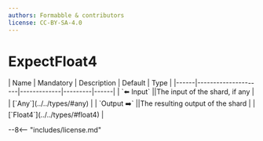 ```yaml
---
authors: Formabble & contributors
license: CC-BY-SA-4.0
---
```



# ExpectFloat4

<div class="sh-parameters" markdown="1">
| Name | Mandatory | Description | Default | Type |
|------|---------------------|-------------|---------|------|
| `⬅️ Input` ||The input of the shard, if any | | [`Any`](../../types/#any) |
| `Output ➡️` ||The resulting output of the shard | | [`Float4`](../../types/#float4) |

</div>



--8<-- "includes/license.md"

